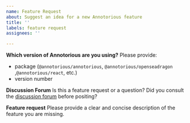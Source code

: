 ```yaml
---
name: Feature Request
about: Suggest an idea for a new Annotorious feature
title: ''
labels: feature request
assignees: ''

---
```


**Which version of Annotorious are you using?**
Please provide:
- package (`@annotorious/annotorious`, `@annotorious/openseadragon` ,`@annotorious/react`, etc.)
- version number

**Discussion Forum**
Is this a feature request or a question? Did you consult the [discussion forum](https://github.com/orgs/annotorious/discussions) before positing?

**Feature request**
Please provide a clear and concise description of the feature you are missing.



